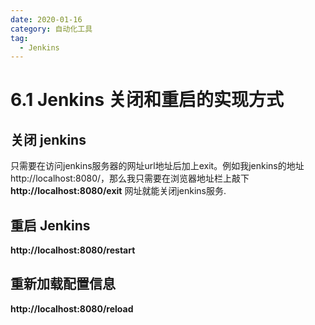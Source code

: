 ```yaml
---
date: 2020-01-16
category: 自动化工具
tag:
  - Jenkins
---
```


# 6.1 Jenkins 关闭和重启的实现方式

## 关闭 jenkins

  只需要在访问jenkins服务器的网址url地址后加上exit。例如我jenkins的地址http://localhost:8080/，那么我只需要在浏览器地址栏上敲下**http://localhost:8080/exit** 网址就能关闭jenkins服务.

## 重启 Jenkins

 **http://localhost:8080/restart**

## 重新加载配置信息

**http://localhost:8080/reload**

